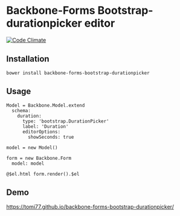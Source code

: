 # Backbone-Forms Bootstrap-durationpicker editor

[![Code Climate](https://codeclimate.com/github/tomi77/backbone-forms-bootstrap-durationpicker/badges/gpa.svg)](https://codeclimate.com/github/tomi77/backbone-forms-bootstrap-durationpicker)

## Installation

    bower install backbone-forms-bootstrap-durationpicker

## Usage

    Model = Backbone.Model.extend
      schema:
        duration:
          type: 'bootstrap.DurationPicker'
          label: 'Duration'
          editorOptions:
            showSeconds: true

    model = new Model()

    form = new Backbone.Form
      model: model

    @$el.html form.render().$el

## Demo

https://tomi77.github.io/backbone-forms-bootstrap-durationpicker/